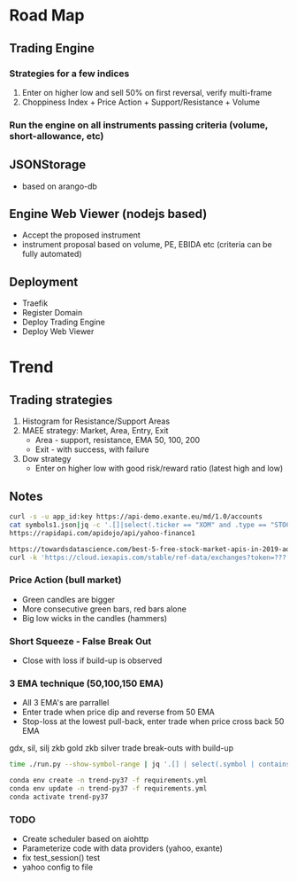 
# Road Map

## Trading Engine

### Strategies for a few indices
1. Enter on higher low and sell 50% on first reversal, verify multi-frame
2. Choppiness Index + Price Action + Support/Resistance + Volume

### Run the engine on all instruments passing criteria (volume, short-allowance, etc)

## JSONStorage
 - based on arango-db

## Engine Web Viewer (nodejs based)
 - Accept the proposed instrument
 - instrument proposal based on volume, PE, EBIDA etc (criteria can be fully automated)

## Deployment
 - Traefik
 - Register Domain
 - Deploy Trading Engine
 - Deploy Web Viewer

# Trend

## Trading strategies

1. Histogram for Resistance/Support Areas
2. MAEE strategy: Market, Area, Entry, Exit
    - Area - support, resistance, EMA 50, 100, 200
    - Exit - with success, with failure
3. Dow strategy
    - Enter on higher low with good risk/reward ratio (latest high and low)

## Notes

```bash
curl -s -u app_id:key https://api-demo.exante.eu/md/1.0/accounts
cat symbols1.json|jq -c '.[]|select(.ticker == "XOM" and .type == "STOCK")'|jq .
https://rapidapi.com/apidojo/api/yahoo-finance1

https://towardsdatascience.com/best-5-free-stock-market-apis-in-2019-ad91dddec984
curl -k 'https://cloud.iexapis.com/stable/ref-data/exchanges?token=???'|jq .
```

### Price Action (bull market)

- Green candles are bigger
- More consecutive green bars, red bars alone
- Big low wicks in the candles (hammers)

### Short Squeeze - False Break Out

- Close with loss if build-up is observed

### 3 EMA technique (50,100,150 EMA)

- All 3 EMA's are parrallel
- Enter trade when price dip and reverse from 50 EMA
- Stop-loss at the lowest pull-back, enter trade when price cross back 50 EMA

gdx, sil, silj
zkb gold
zkb silver
trade break-outs with build-up

```bash
time ./run.py --show-symbol-range | jq '.[] | select(.symbol | contains("XOM"))'
```

```bash
conda env create -n trend-py37 -f requirements.yml
conda env update -n trend-py37 -f requirements.yml
conda activate trend-py37
```

### TODO

- Create scheduler based on aiohttp
- Parameterize code with data providers (yahoo, exante)
- fix test_session() test
- yahoo config to file

